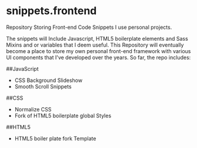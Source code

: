 snippets.frontend
=================

Repository Storing Front-end Code Snippets I use personal projects.  

The snippets will Include Javascript, HTML5 boilerplate elements and Sass Mixins and or variables that I deem useful. This Repository will eventually become a place to store my own personal front-end framework with various UI components that I've developed over the years. So far, the repo includes:

##JavaScript
* CSS Background Slideshow
* Smooth Scroll Snippets

##CSS
* Normalize CSS
* Fork of HTML5 boilerplate global Styles

##HTML5
* HTML5 boiler plate fork Template
